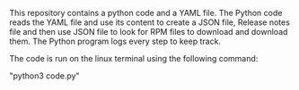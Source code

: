 This repository contains a python code and a YAML file. The Python code reads the YAML file and use its content to create a JSON file, Release notes file and then use JSON file to look for RPM files to download and download them. The Python program logs every step to keep track.

The code is run on the linux terminal using the following command:

"python3 code.py"
